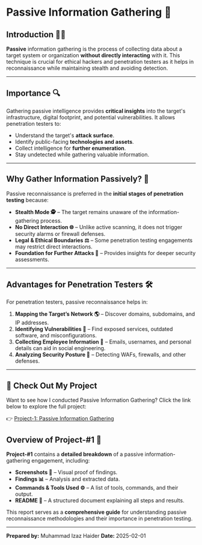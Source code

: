 # Passive Information Gathering 📡

## Introduction 🏴‍☠️

**Passive** information gathering is the process of collecting data about a target system or organization **without directly interacting** with it. This technique is crucial for ethical hackers and penetration testers as it helps in reconnaissance while maintaining stealth and avoiding detection.

---

## Importance 🔍

Gathering passive intelligence provides **critical insights** into the target's infrastructure, digital footprint, and potential vulnerabilities. It allows penetration testers to:

- Understand the target's **attack surface**.
- Identify public-facing **technologies and assets**.
- Collect intelligence for **further enumeration**.
- Stay undetected while gathering valuable information.

---

## Why Gather Information Passively? 🤔

Passive reconnaissance is preferred in the **initial stages of penetration testing** because:

- **Stealth Mode 🕵️** – The target remains unaware of the information-gathering process.
- **No Direct Interaction 🌐** – Unlike active scanning, it does not trigger security alarms or firewall defenses.
- **Legal & Ethical Boundaries ⚖️** – Some penetration testing engagements may restrict direct interactions.
- **Foundation for Further Attacks 🚀** – Provides insights for deeper security assessments.

---

## Advantages for Penetration Testers 🛠️

For penetration testers, passive reconnaissance helps in:

1. **Mapping the Target’s Network 🌎** – Discover domains, subdomains, and IP addresses.
2. **Identifying Vulnerabilities 🛑** – Find exposed services, outdated software, and misconfigurations.
3. **Collecting Employee Information 📧** – Emails, usernames, and personal details can aid in social engineering.
4. **Analyzing Security Posture 🔐** – Detecting WAFs, firewalls, and other defenses.

---
## 🔗 Check Out My Project  

Want to see how I conducted Passive Information Gathering? Click the link below to explore the full project:  

👉 [Project-1: Passive Information Gathering](https://github.com/mizazhaider-ceh/Project-1-Passive-Information-Gathering/tree/main/Project-%231)  


## Overview of Project-#1 📝

**Project-#1** contains a **detailed breakdown** of a passive information-gathering engagement, including:

- **Screenshots 📸** – Visual proof of findings.
- **Findings 📊** – Analysis and extracted data.
- **Commands & Tools Used ⚙️** – A list of tools, commands, and their output.
- **README 📖** – A structured document explaining all steps and results.

This report serves as a **comprehensive guide** for understanding passive reconnaissance methodologies and their importance in penetration testing.

---

**Prepared by:** Muhammad Izaz Haider
**Date:** 2025-02-01
